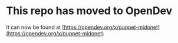 # This repo has moved to OpenDev

It can now be found at [https://opendev.org/x/puppet-midonet](https://opendev.org/x/puppet-midonet)
